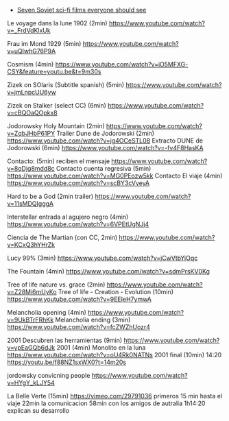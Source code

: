 * [Seven Soviet sci-fi films everyone should see](https://www.theguardian.com/world/2015/apr/28/cinema-seven-soviet-sci-fi-films)

Le voyage dans la lune 1902 (2min) https://www.youtube.com/watch?v=_FrdVdKlxUk

Frau im Mond 1929 (5min) https://www.youtube.com/watch?v=uQlwhG76P9A

Cosmism (4min) https://www.youtube.com/watch?v=iO5MFXG-CSY&feature=youtu.be&t=9m30s

Zizek on SOlaris (Subtitle spanish) (5min) https://www.youtube.com/watch?v=jmLnpcUU6yw

Zizek on Stalker (select CC) (6min) https://www.youtube.com/watch?v=cBQOaQOpkx8


Jodorowsky Holy Mountain (2min) https://www.youtube.com/watch?v=ZqbJHbP61PY
Trailer Dune de Jodorowski (2min) https://www.youtube.com/watch?v=jg4OCeSTL08
Extracto DUNE de Jodorowski (6min) https://www.youtube.com/watch?v=-fv4F8HasKA


Contacto: (5min) reciben el mensaje https://www.youtube.com/watch?v=8qDjg8mdd8c
Contacto cuenta regresiva (5min) https://www.youtube.com/watch?v=MG0PEozw5kk
Contacto El viaje (4min) https://www.youtube.com/watch?v=scBY3cVyeyA

Hard to be a God (2min trailer) https://www.youtube.com/watch?v=11sMDQIgggA

Interstellar entrada al agujero negro (4min) https://www.youtube.com/watch?v=6VPEtUgNJj4

Ciencia de The Martian (con CC, 2min) https://www.youtube.com/watch?v=KCxQ3hYHrZk

Lucy 99% (3min) https://www.youtube.com/watch?v=jCwVtbYiOqc

The Fountain (4min) https://www.youtube.com/watch?v=sdmPrsKV0Kg

Tree of life nature vs. grace (2min) https://www.youtube.com/watch?v=Z28Mi6mUyKo
Tree of life - Creation - Evolution (10min) https://www.youtube.com/watch?v=9EEIeH7ymwA

Melancholia opening (4min) https://www.youtube.com/watch?v=9UkBTrFRhKk
Melancholia ending (3min) https://www.youtube.com/watch?v=fcZWZhUozr4

2001 Descubren las herramientas (9min) https://www.youtube.com/watch?v=ypEaGQb6dJk
2001 (4min) Monolito en la luna https://www.youtube.com/watch?v=oU4Rk0NATNs
2001 final (10min) 14:20 https://youtu.be/f88NZ1sxWX0?t=14m20s

jordowsky convicning people https://www.youtube.com/watch?v=HYgY_kLJY54


La Belle Verte (15min) https://vimeo.com/29791036
primeros 15 min hasta el viaje
22min la comunicacion
58min con los amigos de autralia
1h14:20 explican su desarrollo


